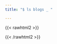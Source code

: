 ```yaml
---
title: "$ ls blogs _ "

---
```



{{< rawhtml2 >}}

<style>

.resp-sharing-button__link{
	
	opacity: 0;	
	color: white;
}

</style>

{{< /rawhtml2 >}}
